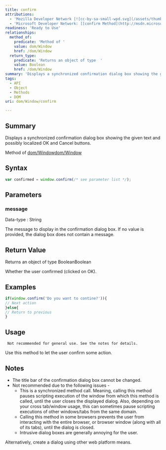 ```yaml
---
title: confirm
attributions:
  - 'Mozilla Developer Network [![cc-by-sa-small-wpd.svg](/assets/thumb/8/8c/cc-by-sa-small-wpd.svg/120px-cc-by-sa-small-wpd.svg.png)](http://creativecommons.org/licenses/by-sa/3.0/us/): [[confirm](https://developer.mozilla.org/en-US/docs/Web/API/window.confirm) Article]'
  - 'Microsoft Developer Network: [[confirm Method](http://msdn.microsoft.com/en-us/library/ie/ms536376(v=vs.85).aspx) Article]'
readiness: 'Ready to Use'
relationships:
  method_of:
    predicate: 'Method of '
    value: dom/Window
    href: /dom/Window
  return_type:
    predicate: 'Returns an object of type  '
    value: Boolean
    href: /dom/Window
summary: 'Displays a synchronized confirmation dialog box showing the given text and possibly localized OK and Cancel buttons.'
tags:
  - API
  - Object
  - Methods
  - DOM
uri: dom/Window/confirm

---
```

## Summary

Displays a synchronized confirmation dialog box showing the given text and possibly localized OK and Cancel buttons.

Method of [dom/Window](/dom/Window)[dom/Window](/dom/Window)

## Syntax

``` js
var confirmed = window.confirm(/* see parameter list */);
```

## Parameters

### message

 Data-type
:   String

 The message to display in the confirmation dialog box. If no value is provided, the dialog box does not contain a message.

## Return Value

Returns an object of type BooleanBoolean

Whether the user confirmed (clicked on OK).

## Examples

``` js
if(window.confirm('Do you want to contine?')){
// Next action
}else{
// Return to previous
}
```

## Usage

     Not recommended for general use. See the notes for details.

Use this method to let the user confirm some action.

## Notes

-   The title bar of the confirmation dialog box cannot be changed.
-   Not recommended due to the following issues -
    -   This is a synchronized method call. Meaning, calling this method pauses scripting execution of the window from which this method is called, until the user closes the displayed dialog. Also, depending on your cross tab/window usage, this can sometimes pause scripting executions of other windows/tabs from the same domain.
    -   Calling this method in some browsers prevents the user from interacting with the entire browser, or browser window (along with all of its tabs), until the dialog is closed.
    -   Intrusive dialog boxes are generally annoying for the user.

Alternatively, create a dialog using other web platform means.
